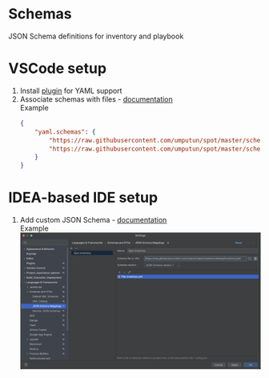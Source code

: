 # Schemas

JSON Schema definitions for inventory and playbook

# VSCode setup

1. Install [plugin](https://marketplace.visualstudio.com/items?itemName=redhat.vscode-yaml) for YAML support
2. Associate schemas with files - [documentation](https://github.com/redhat-developer/vscode-yaml#associating-a-schema-in-the-yaml-file)  
    Example  
    ```json
    {
        "yaml.schemas": {
            "https://raw.githubusercontent.com/umputun/spot/master/schemas/inventory.json": "inventory.yml",
            "https://raw.githubusercontent.com/umputun/spot/master/schemas/playbook.json": "spot.yml"
        }
    }
    ```

# IDEA-based IDE setup

1. Add custom JSON Schema - [documentation](https://www.jetbrains.com/help/idea/json.html#ws_json_schema_add_custom)  
   Example  
   ![Example](IDEA-add-custom-schema.png)